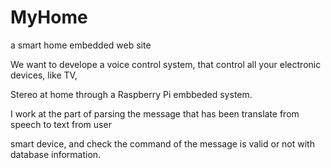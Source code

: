 # MyHome
a smart home embedded web site

We want to develope a voice control system, that control all your electronic devices, like TV, 

Stereo at home through a Raspberry Pi embbeded system.

I work at the part of parsing the message that has been translate from speech to text from user 

smart device, and check the command of the message is valid or not with database information. 

